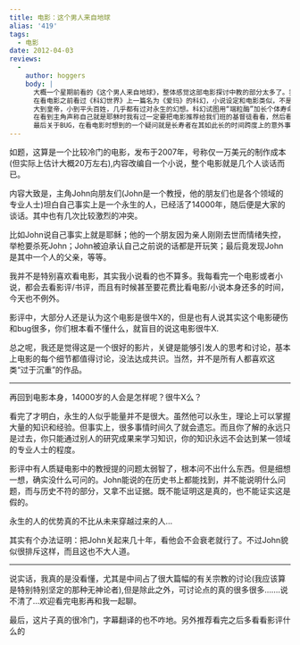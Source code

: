 ```yaml
---
title: 电影：这个男人来自地球
alias: '419'
tags:
  - 电影
date: 2012-04-03
reviews:
  -
    author: hoggers
    body: |
      大概一个星期前看的《这个男人来自地球》，整体感觉这部电影探讨中教的部分太多了。我想，对科幻兴趣较浓的观众对宗教的兴趣可能跟看看家用电器说明书差不多，而严肃的基督徒一定会对电影中主角就是耶稣的设定抓狂……所以，看的人不多可以理解。
      在看电影之前看过《科幻世界》上一篇名为《爱玛》的科幻，小说设定和电影类似，不是永生，是记忆可传承。所以看电影时也没有觉得有太大的新意。但这无损“永生”这一论题的可探讨性。
      大到皇帝，小到平头百姓，几乎都有过对永生的幻想。科幻试图用“端粒酶”加长个体寿命，奇幻描写精灵、主配角的时间静止技能，无不是归于某种意义上的永生。
      在看到主角声称自己就是耶稣时我有过一定要把电影推荐给我们班的基督徒看看，然后看他的反应，不过想想他可定会以“不过是部电影”来回应，也就作罢了。
      最后关于BUG，在看电影时想到的一个疑问就是长寿者在其如此长的时间跨度上的意外事故发生的可能性。即便在统计意义上个人的意外发生率是每年万分之一，他也很可能因为意外而活不过那么多岁。当然，统计对个体的意义不大……
---
```


如题，这算是一个比较冷门的电影，发布于2007年，号称仅一万美元的制作成本(但实际上估计大概20万左右),内容改编自一个小说，整个电影就是几个人谈话而已。

内容大致是，主角John向朋友们(John是一个教授，他的朋友们也是各个领域的专业人士)坦白自己事实上是一个永生的人，已经活了14000年，随后便是大家的谈话。其中也有几次比较激烈的冲突。

比如John说自己事实上就是耶稣；他的一个朋友因为亲人刚刚去世而情绪失控，举枪要杀死John；John被迫承认自己之前说的话都是开玩笑；最后竟发现John是其中一个人的父亲，等等。

我并不是特别喜欢看电影，其实我小说看的也不算多。我每看完一个电影或者小说，都会去看影评/书评，而且有时候甚至要花费比看电影/小说本身还多的时间，今天也不例外。

影评中，大部分人还是认为这个电影是很牛X的，但是也有人说其实这个电影硬伤和bug很多，你们根本看不懂什么，就盲目的说这电影很牛X.

总之呢，我还是觉得这是一个很好的影片，关键是能够引发人的思考和讨论，基本上电影的每个细节都值得讨论，没法达成共识。当然，并不是所有人都喜欢这类“过于沉重”的作品。

* * *

再回到电影本身，14000岁的人会是怎样呢？很牛X么？

看完了才明白，永生的人似乎能量并不是很大。虽然他可以永生，理论上可以掌握大量的知识和经验。但事实上，很多事情时间久了就会遗忘。而且你了解的永远只是过去，你只能通过别人的研究成果来学习知识，你的知识永远不会达到某一领域的专业人士的程度。

影评中有人质疑电影中的教授提的问题太弱智了，根本问不出什么东西。但是细想一想，确实没什么可问的。John能说的在历史书上都能找到，并不能说明什么问题，而与历史不符的部分，又拿不出证据。既不能证明这是真的，也不能证实这是假的。

永生的人的优势真的不比从未来穿越过来的人&#8230;

其实有个办法证明：把John关起来几十年，看他会不会衰老就行了。不过John貌似很排斥这样，而且这也不大人道。

* * *

说实话，我真的是没看懂，尤其是中间占了很大篇幅的有关宗教的讨论(我应该算是特别特别坚定的那种无神论者),但是除此之外，可讨论点的真的很多很多&#8230;&#8230;.说不清了&#8230;欢迎看完电影再和我一起聊。

最后，这片子真的很冷门，字幕翻译的也不咋地。另外推荐看完之后多看看影评什么的
